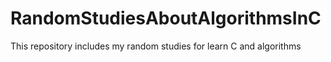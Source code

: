 # RandomStudiesAboutAlgorithmsInC
This repository includes my random studies for learn C and algorithms

